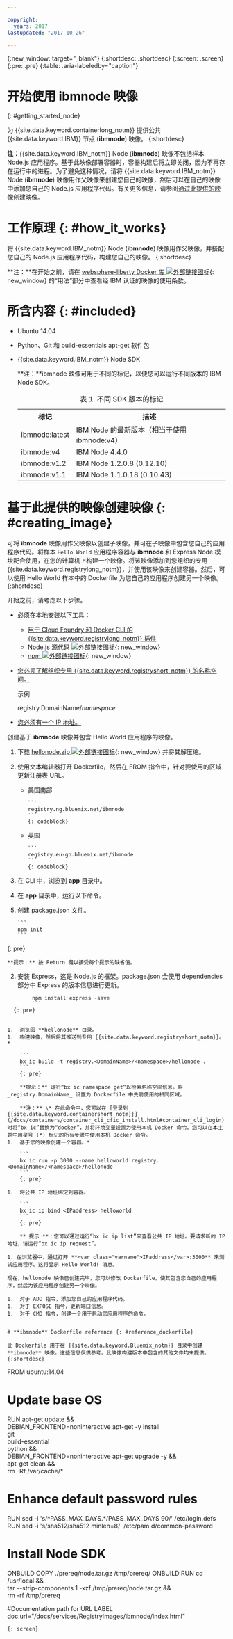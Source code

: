 ```yaml
---

copyright:
  years: 2017
lastupdated: "2017-10-26"

---
```


{:new_window: target="_blank"}
{:shortdesc: .shortdesc}
{:screen: .screen}
{:pre: .pre}
{:table: .aria-labeledby="caption"}

# 开始使用 **ibmnode** 映像
{: #getting_started_node}

为 {{site.data.keyword.containerlong_notm}} 提供公共 {{site.data.keyword.IBM}} 节点 (**ibmnode**) 映像。
{:shortdesc}

**注：**{{site.data.keyword.IBM_notm}} Node (**ibmnode**) 映像不包括样本 Node.js 应用程序。基于此映像部署容器时，容器构建后将立即关闭，因为不再存在运行中的进程。为了避免这种情况，请将 {{site.data.keyword.IBM_notm}} Node (**ibmnode**) 映像用作父映像来创建您自己的映像，然后可以在自己的映像中添加您自己的 Node.js 应用程序代码。有关更多信息，请参阅[通过此提供的映像创建映像](#creating_image)。

# 工作原理 {: #how_it_works}

将 {{site.data.keyword.IBM_notm}} Node (**ibmnode**) 映像用作父映像，并搭配您自己的 Node.js 应用程序代码，构建您自己的映像。
{:shortdesc}

**注：**在开始之前，请在 [websphere-liberty Docker 库 ![外部链接图标](../../../icons/launch-glyph.svg "外部链接图标")](https://github.com/docker-library/docs/tree/master/websphere-liberty){: new_window} 的“用法”部分中查看经 IBM 认证的映像的使用条款。

# 所含内容 {: #included}

* Ubuntu 14.04
* Python、Git 和 build-essentials apt-get 软件包
* {{site.data.keyword.IBM_notm}} Node SDK

    **注：**ibmnode 映像可用于不同的标记，以便您可以运行不同版本的 IBM Node SDK。

    <table>
    <caption> 表 1. 不同 SDK 版本的标记</caption>
      <tr>
        <th> 标记</th>
        <th> 描述</th>
      </tr>
      <tr>
        <td> ibmnode:latest </td>
        <td> IBM Node 的最新版本（相当于使用 ibmnode:v4）</td>
      </tr>
      <tr>
        <td> ibmnode:v4 </td>
        <td> IBM Node 4.4.0 </td>
      </tr>
      <tr>
        <td> ibmnode:v1.2 </td>
        <td> IBM Node 1.2.0.8 (0.12.10) </td>
      </tr>
      <tr>
        <td> ibmnode:v1.1 </td>
        <td> IBM Node 1.1.0.18 (0.10.43) </td>
      </tr>
    </table>


# 基于此提供的映像创建映像 {: #creating_image}

可将 **ibmnode** 映像用作父映像以创建子映像，并可在子映像中包含您自己的应用程序代码。将样本 `Hello World` 应用程序容器与 **ibmnode** 和 Express Node 模块配合使用，在您的计算机上构建一个映像。将该映像添加到您组织的专用 {{site.data.keyword.registrylong_notm}}，并使用该映像来创建容器。然后，可以使用 Hello World 样本中的 Dockerfile 为您自己的应用程序创建另一个映像。
{:shortdesc}

开始之前，请考虑以下步骤。

* 必须在本地安装以下工具：
  * [用于 Cloud Foundry 和 Docker CLI 的 {{site.data.keyword.registrylong_notm}} 插件](/docs/containers/container_cli_cfic_install.html)
  * [Node.js 源代码 ![外部链接图标](../../../icons/launch-glyph.svg "外部链接图标")](https://nodejs.org/en/download/){: new_window}
  * [npm ![外部链接图标](../../../icons/launch-glyph.svg "外部链接图标")](https://github.com/npm/npm){: new_window}
* [您必须了解组织专用 {{site.data.keyword.registryshort_notm}} 的名称空间。](/docs/containers/container_cli_reference_cfic.html#container_cli_reference_cfic__namespace)

    示例

    registry.DomainName/<var class="keyword varname">namespace</var>

* [您必须有一个 IP 地址。](/docs/containers/container_cli_reference_cfic.html#container_cli_reference_cfic__ip_request)

创建基于 **ibmnode** 映像并包含 Hello World 应用程序的映像。
1.  下载 [hellonode.zip ![外部链接图标](../../../icons/launch-glyph.svg "外部链接图标")](ftp://public.dhe.ibm.com/cloud/bluemix/containers/hellonode.zip){: new_window} 并将其解压缩。
1.  使用文本编辑器打开 Dockerfile，然后在 FROM 指令中，针对要使用的区域更新注册表 URL。

    <ul>
    <li>美国南部

        ```
		registry.ng.bluemix.net/ibmnode
		```
		{: codeblock}

    </li>
    <li>英国

        ```
		registry.eu-gb.bluemix.net/ibmnode
		```
		{: codeblock}

      </li>
    </ul>

1.  在 CLI 中，浏览到 **app** 目录中。
1.  在 **app** 目录中，运行以下命令。
1.  创建 package.json 文件。

        ```
        npm init
        ```
  {: pre}


    **提示：** 按 Return 键以接受每个提示的缺省值。

2.  安装 Express，这是 Node.js 的框架。package.json 会使用 dependencies 部分中 Express 的版本信息进行更新。

```
        npm install express -save
        ```
  {: pre}


1.  浏览回 **hellonode** 目录。
1.  构建映像，然后将其推送到专用 {{site.data.keyword.registryshort_notm}}。*

    ```
    bx ic build -t registry.<DomainName>/<namespace>/hellonode .
    ```
    {: pre}

    **提示：** 运行“bx ic namespace get”以检索名称空间信息。将 _registry.DomainName_ 设置为 Dockerfile 中先前使用的相同区域。

    **注：** \* 在此命令中，您可以在 [登录到 {{site.data.keyword.containershort_notm}}](/docs/containers/container_cli_cfic_install.html#container_cli_login)时将“bx ic”替换为“docker”，并将环境变量设置为使用本机 Docker 命令。您可以在本主题中用星号 (*) 标记的所有步骤中使用本机 Docker 命令。
1.  基于您的映像创建一个容器。*

    ```
    bx ic run -p 3000 --name helloworld registry.<DomainName>/<namespace>/hellonode
    ```
    {: pre}

1.  将公共 IP 地址绑定到容器。

    ```
    bx ic ip bind <IPaddress> helloworld
    ```
    {: pre}

    ** 提示 **：您可以通过运行“bx ic ip list”来查看公共 IP 地址。要请求新的 IP 地址，请运行“bx ic ip request”。

1. 在浏览器中，通过打开 **<var class="varname">IPaddress</var>:3000** 来测试应用程序。这将显示 Hello World! 消息。

现在，hellonode 映像已创建完毕，您可以修改 Dockerfile，使其包含您自己的应用程序，然后为该应用程序创建另一个映像。

1.  对于 ADD 指令，添加您自己的应用程序代码。
1.  对于 EXPOSE 指令，更新端口信息。
1.  对于 CMD 指令，创建一个用于启动您应用程序的命令。


# **ibmnode** Dockerfile reference {: #reference_dockerfile}

此 Dockerfile 用于在 {{site.data.keyword.Bluemix_notm}} 目录中创建 **ibmnode** 映像。这些信息仅供参考。此映像构建版本中包含的其他文件均未提供。
{:shortdesc}

```
FROM ubuntu:14.04
# Update base OS
RUN apt-get update &&\
DEBIAN_FRONTEND=noninteractive apt-get -y install \
git \
build-essential \
python && \
DEBIAN_FRONTEND=noninteractive apt-get upgrade -y &&\
apt-get clean &&\
rm -Rf /var/cache/*

# Enhance default password rules
RUN sed -i 's/^PASS_MAX_DAYS.*/PASS_MAX_DAYS 90/' /etc/login.defs
RUN sed -i 's/sha512/sha512 minlen=8/' /etc/pam.d/common-password

# Install Node SDK
ONBUILD COPY ./prereq/node.tar.gz /tmp/prereq/
ONBUILD RUN cd /usr/local &&\
tar --strip-components 1 -xzf /tmp/prereq/node.tar.gz &&\
rm -rf /tmp/prereq

#Documentation path for URL
LABEL doc.url="/docs/services/RegistryImages/ibmnode/index.html"
```
{: screen}
